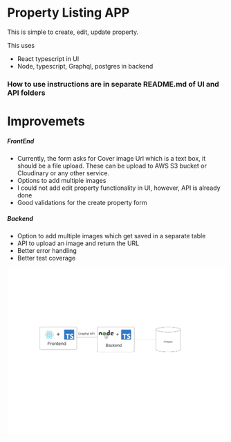 # Property Listing APP

This is simple to create, edit, update property.

This uses 
  * React typescript in UI
  * Node, typescript, Graphql, postgres in backend

### How to use instructions are in separate README.md of UI and API folders

# Improvemets

##### FrontEnd
* Currently, the form asks for Cover image Url which is a text box, it should be a file upload. These can be upload to AWS S3 bucket or Cloudinary or any other service.
* Options to add multiple images
* I could not add edit property functionality in UI, however, API is already done
* Good validations for the create property form

##### Backend
* Option to add multiple images which get saved in a separate table
* API to upload an image and return the URL
* Better error handling
* Better test coverage

![Screenshot](Architecture-diagram.png)
